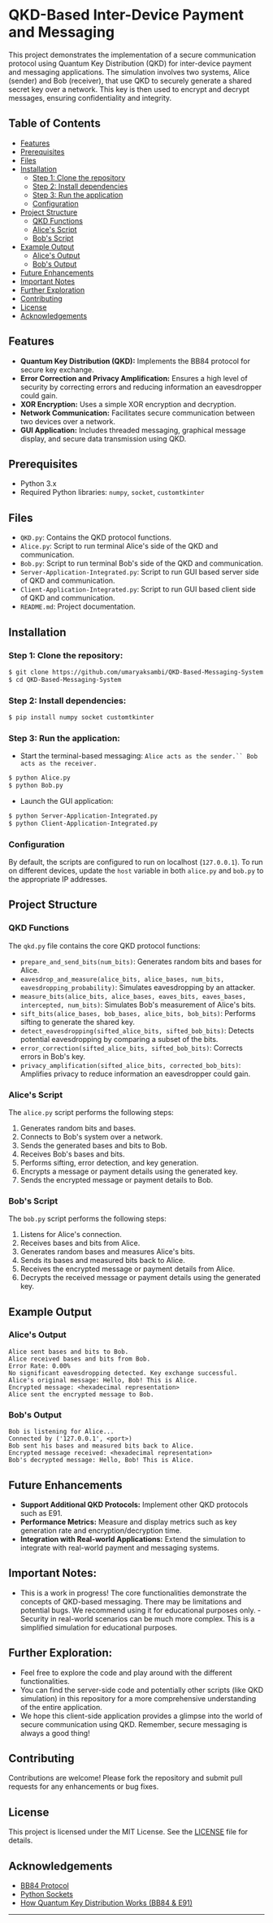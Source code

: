 # QKD-Based Inter-Device Payment and Messaging

This project demonstrates the implementation of a secure communication protocol using Quantum Key Distribution (QKD) for inter-device payment and messaging applications. The simulation involves two systems, Alice (sender) and Bob (receiver), that use QKD to securely generate a shared secret key over a network. This key is then used to encrypt and decrypt messages, ensuring confidentiality and integrity.

## Table of Contents
- [Features](#features)
- [Prerequisites](#prerequisites)
- [Files](#files)
- [Installation](#installation)
  - [Step 1: Clone the repository](#step-1-clone-the-repository)
  - [Step 2: Install dependencies](#step-2-install-dependencies)
  - [Step 3: Run the application](#step-3-run-the-application)
  - [Configuration](#configuration)
- [Project Structure](#project-structure)
  - [QKD Functions](#qkd-functions)
  - [Alice's Script](#alices-script)
  - [Bob's Script](#bobs-script)
- [Example Output](#example-output)
  - [Alice's Output](#alices-output)
  - [Bob's Output](#bobs-output)
- [Future Enhancements](#future-enhancements)
- [Important Notes](#important-notes)
- [Further Exploration](#further-exploration)
- [Contributing](#contributing)
- [License](#license)
- [Acknowledgements](#acknowledgements)

## Features
- **Quantum Key Distribution (QKD):** Implements the BB84 protocol for secure key exchange.
- **Error Correction and Privacy Amplification:** Ensures a high level of security by correcting errors and reducing information an eavesdropper could gain.
- **XOR Encryption:** Uses a simple XOR encryption and decryption.
- **Network Communication:** Facilitates secure communication between two devices over a network.
- **GUI Application:** Includes threaded messaging, graphical message display, and secure data transmission using QKD.

## Prerequisites
- Python 3.x
- Required Python libraries: `numpy`, `socket`, `customtkinter`

## Files
- `QKD.py`: Contains the QKD protocol functions.
- `Alice.py`: Script to run terminal Alice's side of the QKD and communication.
- `Bob.py`: Script to run terminal Bob's side of the QKD and communication.
- `Server-Application-Integrated.py`: Script to run GUI based server side of QKD and communication.
- `Client-Application-Integrated.py`: Script to run GUI based client side of QKD and communication.
- `README.md`: Project documentation.

## Installation

### Step 1: Clone the repository:
```bash
$ git clone https://github.com/umaryaksambi/QKD-Based-Messaging-System.git
$ cd QKD-Based-Messaging-System
```

### Step 2: Install dependencies:

```bash
$ pip install numpy socket customtkinter
```

### Step 3: Run the application:
- Start the terminal-based messaging:
`Alice acts as the sender.`` Bob acts as the receiver. `
```bash
$ python Alice.py
$ python Bob.py
```

- Launch the GUI application:
```bash
$ python Server-Application-Integrated.py
$ python Client-Application-Integrated.py
```

### Configuration
By default, the scripts are configured to run on localhost (`127.0.0.1`). To run on different devices, update the `host` variable in both `alice.py` and `bob.py` to the appropriate IP addresses.

## Project Structure

### QKD Functions
The `qkd.py` file contains the core QKD protocol functions:

- `prepare_and_send_bits(num_bits)`: Generates random bits and bases for Alice.
- `eavesdrop_and_measure(alice_bits, alice_bases, num_bits, eavesdropping_probability)`: Simulates eavesdropping by an attacker.
- `measure_bits(alice_bits, alice_bases, eaves_bits, eaves_bases, intercepted, num_bits)`: Simulates Bob's measurement of Alice's bits.
- `sift_bits(alice_bases, bob_bases, alice_bits, bob_bits)`: Performs sifting to generate the shared key.
- `detect_eavesdropping(sifted_alice_bits, sifted_bob_bits)`: Detects potential eavesdropping by comparing a subset of the bits.
- `error_correction(sifted_alice_bits, sifted_bob_bits)`: Corrects errors in Bob's key.
- `privacy_amplification(sifted_alice_bits, corrected_bob_bits)`: Amplifies privacy to reduce information an eavesdropper could gain.

### Alice's Script

The `alice.py` script performs the following steps:
1. Generates random bits and bases.
2. Connects to Bob's system over a network.
3. Sends the generated bases and bits to Bob.
4. Receives Bob's bases and bits.
5. Performs sifting, error detection, and key generation.
6. Encrypts a message or payment details using the generated key.
7. Sends the encrypted message or payment details to Bob.

### Bob's Script

The `bob.py` script performs the following steps:
1. Listens for Alice's connection.
2. Receives bases and bits from Alice.
3. Generates random bases and measures Alice's bits.
4. Sends its bases and measured bits back to Alice.
5. Receives the encrypted message or payment details from Alice.
6. Decrypts the received message or payment details using the generated key.

## Example Output

### Alice's Output
```
Alice sent bases and bits to Bob.
Alice received bases and bits from Bob.
Error Rate: 0.00%
No significant eavesdropping detected. Key exchange successful.
Alice's original message: Hello, Bob! This is Alice.
Encrypted message: <hexadecimal representation>
Alice sent the encrypted message to Bob.
```

### Bob's Output
```
Bob is listening for Alice...
Connected by ('127.0.0.1', <port>)
Bob sent his bases and measured bits back to Alice.
Encrypted message received: <hexadecimal representation>
Bob's decrypted message: Hello, Bob! This is Alice.
```

## Future Enhancements
- **Support Additional QKD Protocols:** Implement other QKD protocols such as E91.
- **Performance Metrics:** Measure and display metrics such as key generation rate and encryption/decryption time.
- **Integration with Real-world Applications:** Extend the simulation to integrate with real-world payment and messaging systems.

## Important Notes:
- This is a work in progress! The core functionalities demonstrate the concepts of QKD-based messaging. There may be limitations and potential bugs. We recommend using it for educational purposes only.
-Security in real-world scenarios can be much more complex. This is a simplified simulation for educational purposes.

## Further Exploration:
- Feel free to explore the code and play around with the different functionalities.
- You can find the server-side code and potentially other scripts (like QKD simulation) in this repository for a more comprehensive understanding of the entire application.
- We hope this client-side application provides a glimpse into the world of secure communication using QKD. Remember, secure messaging is always a good thing!

## Contributing
Contributions are welcome! Please fork the repository and submit pull requests for any enhancements or bug fixes.

## License
This project is licensed under the MIT License. See the [LICENSE](LICENSE) file for details.

## Acknowledgements
- [BB84 Protocol](https://en.wikipedia.org/wiki/BB84)
- [Python Sockets](https://docs.python.org/3/library/socket.html)
- [How Quantum Key Distribution Works (BB84 & E91)](https://youtu.be/V3WzH2up7Os?si=6b-gD5h0mJ-jZQnb)

---
